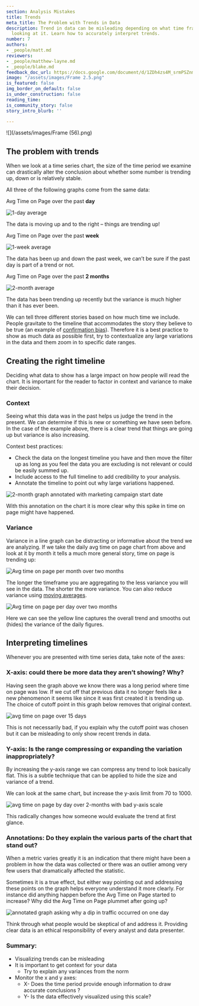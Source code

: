 ```yaml
---
section: Analysis Mistakes
title: Trends
meta_title: The Problem with Trends in Data
description: Trend in data can be misleading depending on what time frame you are
  looking at it. Learn how to accurately interpret trends.
number: 7
authors:
- _people/matt.md
reviewers:
- _people/matthew-layne.md
- _people/blake.md
feedback_doc_url: https://docs.google.com/document/d/1ZDh4zs4M_srmPSZnmtSQk6N1fmTem9N84tCij33wpb0/edit?usp=sharing
image: "/assets/images/Frame 2.5.png"
is_featured: false
img_border_on_default: false
is_under_construction: false
reading_time: 
is_community_story: false
story_intro_blurb: ''

---
```

![](/assets/images/Frame (56).png)

## The problem with trends

When we look at a time series chart, the size of the time period we examine can drastically alter the conclusion about whether some number is trending up, down or is relatively stable. 

All three of the following graphs come from the same data:

Avg Time on Page over the past **day**

![1-day average](/assets/images/misrepresenting-data/trends/trends_0.png)

The data is moving up and to the right – things are trending up!

Avg Time on Page over the past **week**

![1-week average](/assets/images/misrepresenting-data/trends/trends_1.png)

The data has been up and down the past week, we can’t be sure if the past day is part of a trend or not.

Avg Time on Page over the past **2 months**

![2-month average](/assets/images/misrepresenting-data/trends/trends_2.png)

The data has been trending up recently but the variance is much higher than it has ever been.

We can tell three different stories based on how much time we include. People gravitate to the timeline that accommodates the story they believe to be true (an example of [confirmation bias](https://dataschool.com/misrepresenting-data/confirmation-bias/)). Therefore it is a best practice to show as much data as possible first, try to contextualize any large variations in the data and them zoom in to specific date ranges.

## Creating the right timeline

Deciding what data to show has a large impact on how people will read the chart. It is important for the reader to factor in context and variance to make their decision.

### Context

Seeing what this data was in the past helps us judge the trend in the present. We can determine if this is new or something we have seen before. In the case of the example above, there is a clear trend that things are going up but variance is also increasing.

Context best practices:

* Check the data on the longest timeline you have and then move the filter up as long as you feel the data you are excluding is not relevant or could be easily summed up. 
* Include access to the full timeline to add credibility to your analysis. 
* Annotate the timeline to point out why large variations happened.

![2-month graph annotated with marketing campaign start date](/assets/images/misrepresenting-data/trends/trends_3.png)

With this annotation on the chart it is more clear why this spike in time on page might have happened.

### Variance

Variance in a line graph can be distracting or informative about the trend we are analyzing. If we take the daily avg time on page chart from above and look at it by month it tells a much more general story, time on page is trending up:

![Avg time on page per month over two months](/assets/images/misrepresenting-data/trends/trends_4.png)

The longer the timeframe you are aggregating to the less variance you will see in the data. The shorter the more variance. You can also reduce variance using [moving averages](https://www.investopedia.com/terms/m/movingaverage.asp).

![Avg time on page per day over two months](/assets/images/misrepresenting-data/trends/trends_5.png)

Here we can see the yellow line captures the overall trend and smooths out (hides) the variance of the daily figures.

## Interpreting timelines

Whenever you are presented with time series data, take note of the axes:

### **X-axis:** could there be more data they aren’t showing? Why?

Having seen the graph above we know there was a long period where time on page was low. If we cut off that previous data it no longer feels like a new phenomenon it seems like since it was first created it is trending up. The choice of cutoff point in this graph below removes that original context.

![avg time on page over 15 days](/assets/images/misrepresenting-data/trends/trends_6.png)

This is not necessarily bad, if you explain why the cutoff point was chosen but it can be misleading to only show recent trends in data.

### **Y-axis:** Is the range compressing or expanding the variation inappropriately?

By increasing the y-axis range we can compress any trend to look basically flat. This is a subtle technique that can be applied to hide the size and variance of a trend.

We can look at the same chart, but increase the y-axis limit from 70 to 1000.

![avg time on page by day over 2-months with bad y-axis scale](/assets/images/misrepresenting-data/trends/trends_7.png)

This radically changes how someone would evaluate the trend at first glance.

### **Annotations:** Do they explain the various parts of the chart that stand out?

When a metric varies greatly it is an indication that there might have been a problem in how the data was collected or there was an outlier among very few users that dramatically affected the statistic. 

Sometimes it is a true effect, but either way pointing out and addressing these points on the graph helps everyone understand it more clearly. For instance did anything happen before the Avg Time on Page started to increase? Why did the Avg Time on Page plummet after going up?

![annotated graph asking why a dip in traffic occurred on one day](/assets/images/misrepresenting-data/trends/trends_8.png)

Think through what people would be skeptical of and address it. Providing clear data is an ethical responsibility of every analyst and data presenter.

### Summary:

* Visualizing trends can be misleading
* It is important to get context for your data
  * Try to explain any variances from the norm
* Monitor the x and y axes:
  * X- Does the time period provide enough information to draw accurate conclusions ?
  * Y- Is the data effectively visualized using this scale?